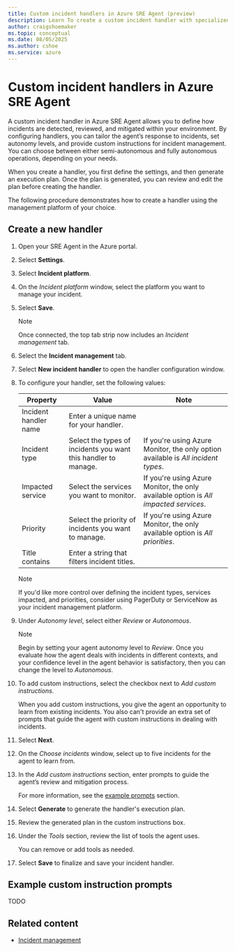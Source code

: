 ```yaml
---
title: Custom incident handlers in Azure SRE Agent (preview)
description: Learn To create a custom incident handler with specialized instructions for mitigating incidents.
author: craigshoemaker
ms.topic: conceptual
ms.date: 08/05/2025
ms.author: cshoe
ms.service: azure
---
```


# Custom incident handlers in Azure SRE Agent

A custom incident handler in Azure SRE Agent allows you to define how incidents are detected, reviewed, and mitigated within your environment. By configuring handlers, you can tailor the agent’s response to incidents, set autonomy levels, and provide custom instructions for incident management. You can choose between either semi-autonomous and fully autonomous operations, depending on your needs.

When you create a handler, you first define the settings, and then generate an execution plan. Once the plan is generated, you can review and edit the plan before creating the handler.

The following procedure demonstrates how to create a handler using the management platform of your choice.

## Create a new handler

1. Open your SRE Agent in the Azure portal.

1. Select **Settings**.

1. Select **Incident platform**.

1. On the *Incident platform* window, select the platform you want to manage your incident.

1. Select **Save**.

    > [!NOTE]
    > Once connected, the top tab strip now includes an *Incident management* tab.

1. Select the **Incident management** tab.

1. Select **New incident handler** to open the handler configuration window.

1. To configure your handler, set the following values:

    | Property | Value | Note |
    |---|---|---|
    | Incident handler  name | Enter a unique name for your handler. | |
    | Incident type | Select the types of incidents you want this handler to manage. | If you're using Azure Monitor, the only option available is *All incident types*.  |
    | Impacted service | Select the services you want to monitor. | If you're using Azure Monitor, the only available option is *All impacted services*. |
    | Priority | Select the priority of incidents you want to manage. | If you're using Azure Monitor, the only available option is *All priorities*. |
    | Title contains | Enter a string that filters incident titles. | |

    > [!NOTE]
    > If you'd like more control over defining the incident types, services impacted, and priorities, consider using PagerDuty or ServiceNow as your incident management platform.

1. Under *Autonomy level*, select either *Review* or *Autonomous*.

    > [!NOTE]
    > Begin by setting your agent autonomy level to *Review*. Once you evaluate how the agent deals with incidents in different contexts, and your confidence level in the agent behavior is satisfactory, then you can change the level to *Autonomous*.

1. To add custom instructions, select the checkbox next to *Add custom instructions*.

    When you add custom instructions, you give the agent an opportunity to learn from existing incidents. You also can't provide an extra set of prompts that guide the agent with custom instructions in dealing with incidents.

1. Select **Next**.

1. On the *Choose incidents* window, select up to five incidents for the agent to learn from.

1. In the *Add custom instructions* section, enter prompts to guide the agent’s review and mitigation process.

    For more information, see the [example prompts](#example-custom-instruction-prompts) section.

1. Select **Generate** to generate the handler's execution plan.

1. Review the generated plan in the custom instructions box.

1. Under the *Tools* section, review the list of tools the agent uses.

    You can remove or add tools as needed.

1. Select **Save** to finalize and save your incident handler.

## Example custom instruction prompts

TODO

## Related content

- [Incident management](./incident-management.md)
